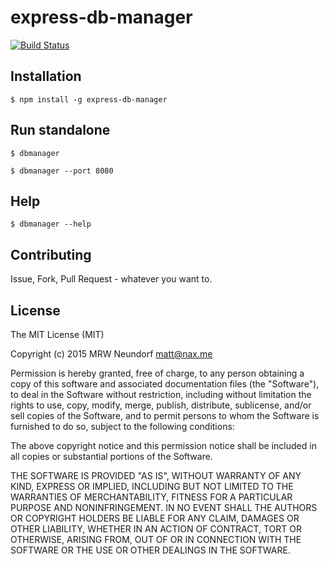 # express-db-manager

[![Build Status](https://travis-ci.org/Naxmeify/express-db-manager.svg?branch=master)](https://travis-ci.org/Naxmeify/express-db-manager)

## Installation

```
$ npm install -g express-db-manager
```

## Run standalone

```
$ dbmanager
```

```
$ dbmanager --port 8080
```

## Help

```
$ dbmanager --help
```

## Contributing

Issue, Fork, Pull Request - whatever you want to.

## License

The MIT License (MIT)

Copyright (c) 2015 MRW Neundorf <matt@nax.me>

Permission is hereby granted, free of charge, to any person obtaining a copy
of this software and associated documentation files (the "Software"), to deal
in the Software without restriction, including without limitation the rights
to use, copy, modify, merge, publish, distribute, sublicense, and/or sell
copies of the Software, and to permit persons to whom the Software is
furnished to do so, subject to the following conditions:

The above copyright notice and this permission notice shall be included in all
copies or substantial portions of the Software.

THE SOFTWARE IS PROVIDED "AS IS", WITHOUT WARRANTY OF ANY KIND, EXPRESS OR
IMPLIED, INCLUDING BUT NOT LIMITED TO THE WARRANTIES OF MERCHANTABILITY,
FITNESS FOR A PARTICULAR PURPOSE AND NONINFRINGEMENT. IN NO EVENT SHALL THE
AUTHORS OR COPYRIGHT HOLDERS BE LIABLE FOR ANY CLAIM, DAMAGES OR OTHER
LIABILITY, WHETHER IN AN ACTION OF CONTRACT, TORT OR OTHERWISE, ARISING FROM,
OUT OF OR IN CONNECTION WITH THE SOFTWARE OR THE USE OR OTHER DEALINGS IN THE
SOFTWARE.